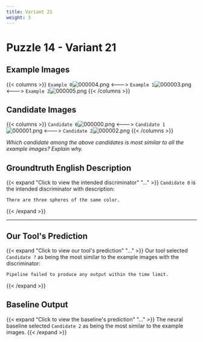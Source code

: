 ```yaml
---
title: Variant 21
weight: 3
---
```


# Puzzle 14 - Variant 21

## Example Images
{{< columns >}}
`Example 0`![000004.png](/clevr-variants/threepack/fovariant-21/render/images/CLEVR_val_000004.png)
<--->
`Example 1`![000003.png](/clevr-variants/threepack/fovariant-21/render/images/CLEVR_val_000003.png)
<--->
`Example 2`![000005.png](/clevr-variants/threepack/fovariant-21/render/images/CLEVR_val_000005.png)
{{< /columns >}}

## Candidate Images
{{< columns >}}
`Candidate 0`![000000.png](/clevr-variants/threepack/fovariant-21/render/images/CLEVR_val_000000.png)
<--->
`Candidate 1`![000001.png](/clevr-variants/threepack/fovariant-21/render/images/CLEVR_val_000001.png)
<--->
`Candidate 2`![000002.png](/clevr-variants/threepack/fovariant-21/render/images/CLEVR_val_000002.png)
{{< /columns >}}

*Which candidate among the above candidates is most similar to all the example images? Explain why.*

## Groundtruth English Description

{{< expand "Click to view the intended discriminator" "..." >}}
`Candidate 0` is the intended discriminator with description:
```plaintext 
There are three spheres of the same color.
```
{{< /expand >}}

---



## Our Tool's Prediction

{{< expand "Click to view our tool's prediction" "..." >}}
Our tool selected `Candidate ?` as being the most similar to the example images with the discriminator:
```plaintext
Pipeline failed to produce any output within the time limit.
```
{{< /expand >}}



## Baseline Output

{{< expand "Click to view the baseline's prediction" "..." >}}
The neural baseline selected `Candidate 2` as being the most similar to the example images.
{{< /expand >}}


